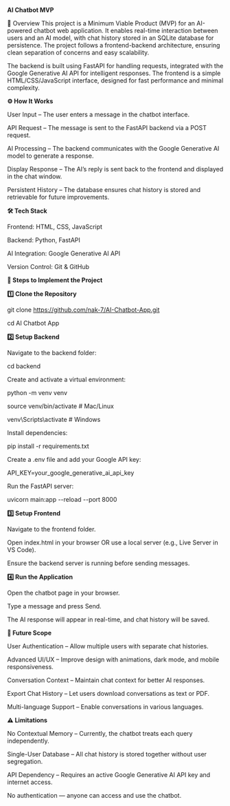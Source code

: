**AI Chatbot MVP**

📌 Overview
This project is a Minimum Viable Product (MVP) for an AI-powered chatbot web application. It enables real-time interaction between users and an AI model, with chat history stored in an SQLite database for persistence. The project follows a frontend-backend architecture, ensuring clean separation of concerns and easy scalability.

The backend is built using FastAPI for handling requests, integrated with the Google Generative AI API for intelligent responses. The frontend is a simple HTML/CSS/JavaScript interface, designed for fast performance and minimal complexity.

**⚙️ How It Works**

User Input – The user enters a message in the chatbot interface.

API Request – The message is sent to the FastAPI backend via a POST request.

AI Processing – The backend communicates with the Google Generative AI model to generate a response.

Display Response – The AI’s reply is sent back to the frontend and displayed in the chat window.

Persistent History – The database ensures chat history is stored and retrievable for future improvements.

**🛠️ Tech Stack**

Frontend: HTML, CSS, JavaScript

Backend: Python, FastAPI

AI Integration: Google Generative AI API

Version Control: Git & GitHub

**🚀 Steps to Implement the Project**

**1️⃣ Clone the Repository**

git clone https://github.com/nak-7/AI-Chatbot-App.git

cd AI Chatbot App

**2️⃣ Setup Backend**

Navigate to the backend folder:

cd backend

Create and activate a virtual environment:

python -m venv venv

source venv/bin/activate   # Mac/Linux

venv\Scripts\activate      # Windows

Install dependencies:

pip install -r requirements.txt

Create a .env file and add your Google API key:

API_KEY=your_google_generative_ai_api_key

Run the FastAPI server:

uvicorn main:app --reload --port 8000

**3️⃣ Setup Frontend**

Navigate to the frontend folder.

Open index.html in your browser OR use a local server (e.g., Live Server in VS Code).

Ensure the backend server is running before sending messages.

**4️⃣ Run the Application**

Open the chatbot page in your browser.

Type a message and press Send.

The AI response will appear in real-time, and chat history will be saved.

**🔮 Future Scope**

User Authentication – Allow multiple users with separate chat histories.

Advanced UI/UX – Improve design with animations, dark mode, and mobile responsiveness.

Conversation Context – Maintain chat context for better AI responses.

Export Chat History – Let users download conversations as text or PDF.

Multi-language Support – Enable conversations in various languages.

**⚠️ Limitations**

No Contextual Memory – Currently, the chatbot treats each query independently.

Single-User Database – All chat history is stored together without user segregation.

API Dependency – Requires an active Google Generative AI API key and internet access.

No authentication — anyone can access and use the chatbot.
